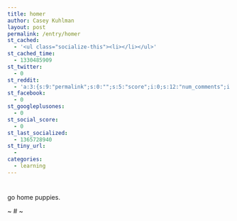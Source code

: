 ```yaml
---
title: homer
author: Casey Kuhlman
layout: post
permalink: /entry/homer
st_cached:
  - '<ul class="socialize-this"><li></li></ul>'
st_cached_time:
  - 1330485909
st_twitter:
  - 0
st_reddit:
  - 'a:3:{s:9:"permalink";s:0:"";s:5:"score";i:0;s:12:"num_comments";i:0;}'
st_facebook:
  - 0
st_googleplusones:
  - 0
st_social_score:
  - 0
st_last_socialized:
  - 1365728940
st_tiny_url:
  - 
categories:
  - learning
---
```

# 

go home puppies.

~ # ~